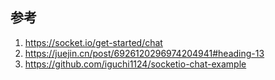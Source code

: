 ## 参考

1. https://socket.io/get-started/chat
2. https://juejin.cn/post/6926120296974204941#heading-13
3. https://github.com/iguchi1124/socketio-chat-example